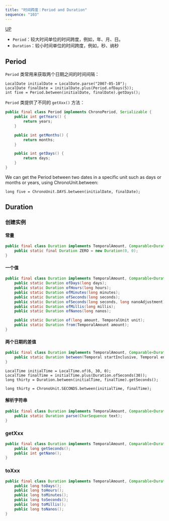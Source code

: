```yaml
---
title: "时间跨度：Period and Duration"
sequence: "103"
---
```


[UP](/java-time.html)


- `Period`：较大时间单位的时间跨度，例如，年、月、日。
- `Duration`：较小时间单位的时间跨度，例如，秒、纳秒

## Period

`Period` 类常用来获取两个日期之间的时间间隔：

```text
LocalDate initialDate = LocalDate.parse("2007-05-10");
LocalDate finalDate = initialDate.plus(Period.ofDays(5));
int five = Period.between(initialDate, finalDate).getDays();
```

`Period` 类提供了不同的 `getXxx()` 方法：

```java
public final class Period implements ChronoPeriod, Serializable {
    public int getYears() {
        return years;
    }

    public int getMonths() {
        return months;
    }

    public int getDays() {
        return days;
    }
}
```

We can get the Period between two dates in a specific unit such as days or months or years, using ChronoUnit.between:

```text
long five = ChronoUnit.DAYS.between(initialDate, finalDate);
```

## Duration

### 创建实例

#### 常量

```java
public final class Duration implements TemporalAmount, Comparable<Duration>, Serializable {
    public static final Duration ZERO = new Duration(0, 0);
}
```

#### 一个值

```java
public final class Duration implements TemporalAmount, Comparable<Duration>, Serializable {
    public static Duration ofDays(long days);
    public static Duration ofHours(long hours);
    public static Duration ofMinutes(long minutes);
    public static Duration ofSeconds(long seconds);
    public static Duration ofSeconds(long seconds, long nanoAdjustment);
    public static Duration ofMillis(long millis);
    public static Duration ofNanos(long nanos);

    public static Duration of(long amount, TemporalUnit unit);
    public static Duration from(TemporalAmount amount);
}
```

#### 两个日期的差值

```java
public final class Duration implements TemporalAmount, Comparable<Duration>, Serializable {
    public static Duration between(Temporal startInclusive, Temporal endExclusive);
}
```

```text
LocalTime initialTime = LocalTime.of(6, 30, 0);
LocalTime finalTime = initialTime.plus(Duration.ofSeconds(30));
long thirty = Duration.between(initialTime, finalTime).getSeconds();
```

```text
long thirty = ChronoUnit.SECONDS.between(initialTime, finalTime);
```

#### 解析字符串

```java
public final class Duration implements TemporalAmount, Comparable<Duration>, Serializable {
    public static Duration parse(CharSequence text);
}
```

### getXxx

```java
public final class Duration implements TemporalAmount, Comparable<Duration>, Serializable {
    public long getSeconds();
    public int getNano();
}
```

### toXxx

```java
public final class Duration implements TemporalAmount, Comparable<Duration>, Serializable {
    public long toDays();
    public long toHours();
    public long toMinutes();
    public long toSeconds();
    public long toMillis();
    public long toNanos();
}
```
